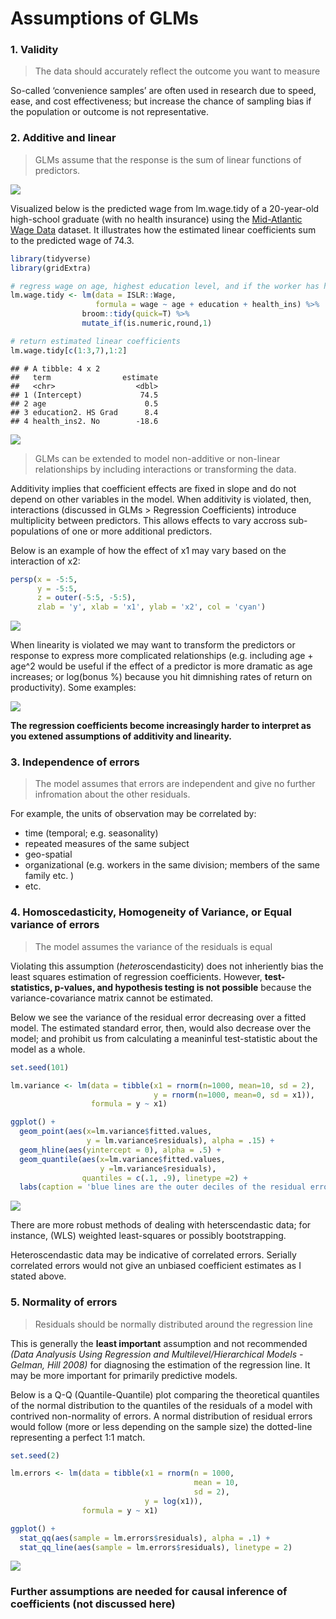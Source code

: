 Assumptions of GLMs
================

### 1\. Validity

> The data should accurately reflect the outcome you want to measure

So-called ‘convenience samples’ are often used in research due to speed,
ease, and cost effectiveness; but increase the chance of sampling bias
if the population or outcome is not representative.

### 2\. Additive and linear

> GLMs assume that the response is the sum of linear functions of
> predictors.

![](LinearAssumptions.png)

Visualized below is the predicted wage from lm.wage.tidy of a
20-year-old high-school graduate (with no health insurance) using the
[Mid-Atlantic Wage Data](https://rdrr.io/cran/ISLR/man/Wage.html)
dataset. It illustrates how the estimated linear coefficients sum to the
predicted wage of 74.3.

``` r
library(tidyverse)
library(gridExtra)

# regress wage on age, highest education level, and if the worker has health insurance
lm.wage.tidy <- lm(data = ISLR::Wage, 
                   formula = wage ~ age + education + health_ins) %>%
                broom::tidy(quick=T) %>%
                mutate_if(is.numeric,round,1)

# return estimated linear coefficients
lm.wage.tidy[c(1:3,7),1:2]
```

    ## # A tibble: 4 x 2
    ##   term                estimate
    ##   <chr>                  <dbl>
    ## 1 (Intercept)             74.5
    ## 2 age                      0.5
    ## 3 education2. HS Grad      8.4
    ## 4 health_ins2. No        -18.6

![](Assumptions_GLM_Single_Level_files/figure-gfm/unnamed-chunk-2-1.png)<!-- -->

> GLMs can be extended to model non-additive or non-linear relationships
> by including interactions or transforming the data.

Additivity implies that coefficient effects are fixed in slope and do
not depend on other variables in the model. When additivity is violated,
then, interactions (discussed in GLMs \> Regression Coefficients)
introduce multiplicity between predictors. This allows effects to vary
accross sub-populations of one or more additional predictors.

Below is an example of how the effect of x1 may vary based on the
interaction of x2:

``` r
persp(x = -5:5, 
      y = -5:5, 
      z = outer(-5:5, -5:5), 
      zlab = 'y', xlab = 'x1', ylab = 'x2', col = 'cyan')
```

![](Assumptions_GLM_Single_Level_files/figure-gfm/unnamed-chunk-3-1.png)<!-- -->

When linearity is violated we may want to transform the predictors or
response to express more complicated relationships (e.g. including age +
age^2 would be useful if the effect of a predictor is more dramatic as
age increases; or log(bonus %) because you hit dimnishing rates of
return on productivity). Some
examples:

![](Assumptions_GLM_Single_Level_files/figure-gfm/unnamed-chunk-4-1.png)<!-- -->

**The regression coefficients become increasingly harder to interpret as
you extened assumptions of additivity and linearity.**

### 3\. Independence of errors

> The model assumes that errors are independent and give no further
> infromation about the other residuals.

For example, the units of observation may be correlated by:

  - time (temporal; e.g. seasonality)  
  - repeated measures of the same subject  
  - geo-spatial  
  - organizational (e.g. workers in the same division; members of the
    same family etc.
)  
  - etc.

### 4\. Homoscedasticity, Homogeneity of Variance, or Equal variance of errors

> The model assumes the variance of the residuals is equal

Violating this assumption (*hetero*scendasticity) does not inheriently
bias the least squares estimation of regression coefficients. However,
**test-statistics, p-values, and hypothesis testing is not possible**
because the variance-covariance matrix cannot be estimated.

Below we see the variance of the residual error decreasing over a fitted
model. The estimated standard error, then, would also decrease over the
model; and prohibit us from calculating a meaninful test-statistic about
the model as a whole.

``` r
set.seed(101)

lm.variance <- lm(data = tibble(x1 = rnorm(n=1000, mean=10, sd = 2), 
                                y = rnorm(n=1000, mean=0, sd = x1)), 
                  formula = y ~ x1)

ggplot() +
  geom_point(aes(x=lm.variance$fitted.values, 
                 y = lm.variance$residuals), alpha = .15) +
  geom_hline(aes(yintercept = 0), alpha = .5) +
  geom_quantile(aes(x=lm.variance$fitted.values, 
                    y =lm.variance$residuals), 
                quantiles = c(.1, .9), linetype =2) +
  labs(caption = 'blue lines are the outer deciles of the residual error')
```

![](Assumptions_GLM_Single_Level_files/figure-gfm/unnamed-chunk-5-1.png)<!-- -->

There are more robust methods of dealing with heterscendastic data; for
instance, (WLS) weighted least-squares or possibly bootstrapping.

Heteroscendastic data may be indicative of correlated errors. Serially
correlated errors would not give an unbiased coefficient estimates as I
stated above.

### 5\. Normality of errors

> Residuals should be normally distributed around the regression line

This is generally the **least important** assumption and not recommended
*(Data Analyusis Using Regression and Multilevel/Hierarchical Models -
Gelman, Hill 2008)* for diagnosing the estimation of the regression
line. It may be more important for primarily predictive models.

Below is a Q-Q (Quantile-Quantile) plot comparing the theoretical
quantiles of the normal distribution to the quantiles of the residuals
of a model with contrived non-normality of errors. A normal distribution
of residual errors would follow (more or less depending on the sample
size) the dotted-line representing a perfect 1:1 match.

``` r
set.seed(2)

lm.errors <- lm(data = tibble(x1 = rnorm(n = 1000,
                                         mean = 10,
                                         sd = 2),
                              y = log(x1)),
                formula = y ~ x1)

ggplot() +
  stat_qq(aes(sample = lm.errors$residuals), alpha = .1) +
  stat_qq_line(aes(sample = lm.errors$residuals), linetype = 2)
```

![](Assumptions_GLM_Single_Level_files/figure-gfm/unnamed-chunk-6-1.png)<!-- -->

### Further assumptions are needed for causal inference of coefficients (not discussed here)
